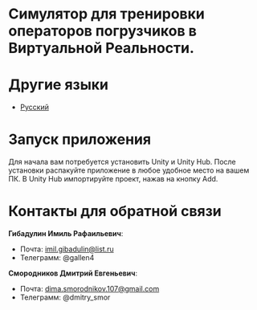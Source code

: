 
# Симулятор для тренировки операторов погрузчиков в Виртуальной Реальности.

# Другие языки
- [Русский](README.md)

# Запуск приложения
Для начала вам потребуется установить Unity и Unity Hub. 
После установки распакуйте приложение в любое удобное место на вашем ПК. 
В Unity Hub импортируйте проект, нажав на кнопку Add.


# Контакты для обратной связи

**Гибадулин Имиль Рафаильевич**:

- Почта: imil.gibadulin@list.ru
- Телеграмм: @gallen4

**Смородников Дмитрий Евгеньевич**:

- Почта: dima.smorodnikov.107@gmail.com
- Телеграмм: @dmitry_smor

